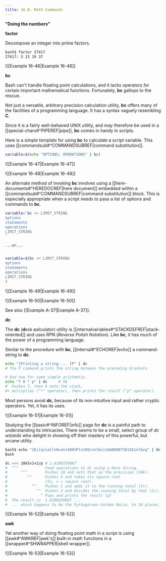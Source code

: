 ```yaml
---
title: 16.8. Math Commands
---
```



**"Doing the numbers"**

**factor**

Decompose an integer into prime factors.

```bash
bash$ factor 27417
27417: 3 13 19 37
```

![[Example 16-46|Example 16-46]]

**bc**

Bash can't handle floating point calculations, and it lacks operators for certain important mathematical functions. Fortunately, **bc** gallops to the rescue.

Not just a versatile, arbitrary precision calculation utility, **bc** offers many of the facilities of a programming language. It has a syntax vaguely resembling **C**.

Since it is a fairly well-behaved UNIX utility, and may therefore be used in a [[special-chars#^PIPEREF|pipe]], **bc** comes in handy in scripts.

Here is a simple template for using **bc** to calculate a script variable. This uses [[commandsub#^COMMANDSUBREF|command substitution]].

```bash
variable=$(echo "OPTIONS; OPERATIONS" | bc)
```

![[Example 16-47|Example 16-47]]

![[Example 16-48|Example 16-48]]

An alternate method of invoking **bc** involves using a [[here-documents#^HEREDOCREF|here document]] embedded within a [[commandsub#^COMMANDSUBREF|command substitution]] block. This is especially appropriate when a script needs to pass a list of options and commands to **bc**.

```bash
variable=`bc << LIMIT_STRING
options
statements
operations
LIMIT_STRING
`

...or...


variable=$(bc << LIMIT_STRING
options
statements
operations
LIMIT_STRING
)
```

![[Example 16-49|Example 16-49]]

![[Example 16-50|Example 16-50]]

See also [[Example A-37|Example A-37]].

**dc**

The **dc** (**d**esk **c**alculator) utility is [[internalvariables#^STACKDEFREF|stack-oriented]] and uses RPN (_Reverse Polish Notation_). Like **bc**, it has much of the power of a programming language.

Similar to the procedure with **bc**, [[internal#^ECHOREF|echo]] a command-string to **dc**.

```bash
echo "[Printing a string ... ]P" | dc
# The P command prints the string between the preceding brackets.

# And now for some simple arithmetic.
echo "7 8 * p" | dc     # 56
#  Pushes 7, then 8 onto the stack,
#+ multiplies ("*" operator), then prints the result ("p" operator).
```

Most persons avoid **dc**, because of its non-intuitive input and rather cryptic operators. Yet, it has its uses.

![[Example 16-51|Example 16-51]]

Studying the [[basic#^INFOREF|info]] page for **dc** is a painful path to understanding its intricacies. There seems to be a small, select group of _dc wizards_ who delight in showing off their mastery of this powerful, but arcane utility.

```bash
bash$ echo "16i[q]sa[ln0=aln100%Pln100/snlbx]sbA0D68736142snlbxq" | dc
Bash
```

```bash
dc <<< 10k5v1+2/p # 1.6180339887
#  ^^^            Feed operations to dc using a Here String.
#      ^^^        Pushes 10 and sets that as the precision (10k).
#         ^^      Pushes 5 and takes its square root
#                 (5v, v = square root).
#           ^^    Pushes 1 and adds it to the running total (1+).
#             ^^  Pushes 2 and divides the running total by that (2/).
#               ^ Pops and prints the result (p)
#  The result is  1.6180339887 ...
#  ... which happens to be the Pythagorean Golden Ratio, to 10 places.
```

![[Example 16-52|Example 16-52]]

**awk**

Yet another way of doing floating point math in a script is using [[awk#^AWKREF|awk's]] built-in math functions in a [[wrapper#^SHWRAPPER|shell wrapper]].

![[Example 16-53|Example 16-53]]

